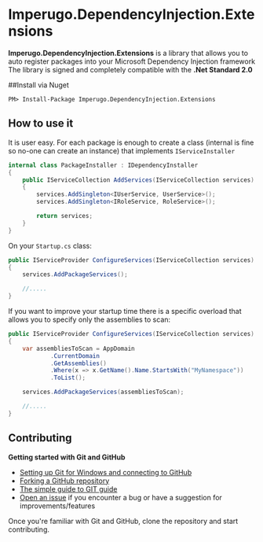 # Imperugo.DependencyInjection.Extensions

**Imperugo.DependencyInjection.Extensions** is a library that allows you to auto register packages into your Microsoft Dependency Injection framework
The library is signed and completely compatible with the **.Net Standard 2.0**


##Install via Nuget 

```
PM> Install-Package Imperugo.DependencyInjection.Extensions
```

## How to use it
It is user easy.
For each package is enough to create a class (internal is fine so no-one can create an instance) that implements `IServiceInstaller`

```csharp
internal class PackageInstaller : IDependencyInstaller
{
	public IServiceCollection AddServices(IServiceCollection services)
	{
		services.AddSingleton<IUserService, UserService>();
		services.AddSingleton<IRoleService, RoleService>();

		return services;
	}
}
```

On your `Startup.cs` class:

```csharp
public IServiceProvider ConfigureServices(IServiceCollection services)
{
	services.AddPackageServices();

	//.....
}
```
If you want to improve your startup time there is a specific overload that allows you to specify only the assemblies to scan:


```csharp
public IServiceProvider ConfigureServices(IServiceCollection services)
{
	var assembliesToScan = AppDomain
			.CurrentDomain
			.GetAssemblies()
			.Where(x => x.GetName().Name.StartsWith("MyNamespace"))
			.ToList();

	services.AddPackageServices(assembliesToScan);

	//.....
}
```

## Contributing
**Getting started with Git and GitHub**

 * [Setting up Git for Windows and connecting to GitHub](http://help.github.com/win-set-up-git/)
 * [Forking a GitHub repository](http://help.github.com/fork-a-repo/)
 * [The simple guide to GIT guide](http://rogerdudler.github.com/git-guide/)
 * [Open an issue](https://github.com/imperugo/Imperugo.DependencyInjection.Extensions/issues) if you encounter a bug or have a suggestion for improvements/features


Once you're familiar with Git and GitHub, clone the repository and start contributing.
